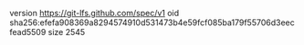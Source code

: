 version https://git-lfs.github.com/spec/v1
oid sha256:efefa908369a8294574910d531473b4e59fcf085ba179f55706d3eecfead5509
size 2545
